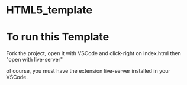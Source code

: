 # HTML5_template

# To run this Template

Fork the project, open it with VSCode and click-right on index.html then "open with live-server"

of course, you must have the extension live-server installed in your VSCode.


